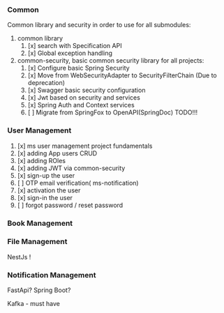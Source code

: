 ### Common

Common library and security in order to use for all submodules:

1. common library
    1. [x] search with Specification API
    2. [x] Global exception handling
2. common-security, basic common security library for all projects:
    1. [x]  Configure basic Spring Security
    2. [x] Move from WebSecurityAdapter to SecurityFilterChain (Due to deprecation)
    3. [x] Swagger basic security configuration
    4. [x] Jwt based on security and services
    5. [x] Spring Auth and Context services
    6. [ ] Migrate from SpringFox to OpenAPI(SpringDoc)  TODO!!!

### User Management

1. [x] ms user management project fundamentals
2. [x] adding App users CRUD
3. [x] adding ROles
4. [x] adding JWT via common-security
5. [x] sign-up the user
6. [ ] OTP email verification( ms-notification)
7. [x] activation the user
8. [x] sign-in the user
9. [ ] forgot password / reset password

### Book Management

### File Management

NestJs !

### Notification Management

FastApi? Spring Boot?

Kafka - must have